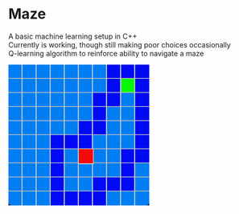# Maze

A basic machine learning setup in C++  
Currently is working, though still making poor choices occasionally  
Q-learning algorithm to reinforce ability to navigate a maze  


![qlearning](./.img/qlearning-1.gif)

